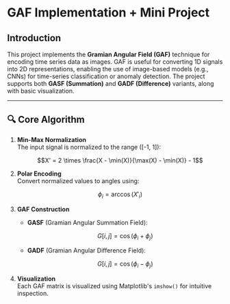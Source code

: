 # **GAF Implementation + Mini Project**

## Introduction  
This project implements the **Gramian Angular Field (GAF)** technique for encoding time series data as images. GAF is useful for converting 1D signals into 2D representations, enabling the use of image-based models (e.g., CNNs) for time-series classification or anomaly detection. The project supports both **GASF (Summation)** and **GADF (Difference)** variants, along with basic visualization.

---

## 🔍 Core Algorithm

1. **Min-Max Normalization**  
   The input signal is normalized to the range \([-1, 1]\):  
   ```math
   X' = 2 \times \frac{X - \min(X)}{\max(X) - \min(X)} - 1
   ```

2. **Polar Encoding**  
   Convert normalized values to angles using:  
   ```math
   \phi_i = \arccos(X'_i)
   ```

3. **GAF Construction**  
   - **GASF** (Gramian Angular Summation Field):  
     ```math
     G[i, j] = \cos(\phi_i + \phi_j)
     ```
   - **GADF** (Gramian Angular Difference Field):  
     ```math
     G[i, j] = \cos(\phi_i - \phi_j)
     ```

4. **Visualization**  
   Each GAF matrix is visualized using Matplotlib's `imshow()` for intuitive inspection.
